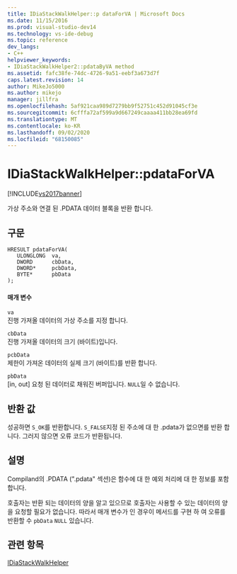 ```yaml
---
title: IDiaStackWalkHelper::p dataForVA | Microsoft Docs
ms.date: 11/15/2016
ms.prod: visual-studio-dev14
ms.technology: vs-ide-debug
ms.topic: reference
dev_langs:
- C++
helpviewer_keywords:
- IDiaStackWalkHelper2::pdataByVA method
ms.assetid: fafc38fe-74dc-4726-9a51-eebf3a673d7f
caps.latest.revision: 14
author: MikeJo5000
ms.author: mikejo
manager: jillfra
ms.openlocfilehash: 5af921caa989d7279bb9f52751c452d91045cf3e
ms.sourcegitcommit: 6cfffa72af599a9d667249caaaa411bb28ea69fd
ms.translationtype: MT
ms.contentlocale: ko-KR
ms.lasthandoff: 09/02/2020
ms.locfileid: "68150085"
---
```

# <a name="idiastackwalkhelperpdataforva"></a>IDiaStackWalkHelper::pdataForVA
[!INCLUDE[vs2017banner](../../includes/vs2017banner.md)]

가상 주소와 연결 된 .PDATA 데이터 블록을 반환 합니다.  
  
## <a name="syntax"></a>구문  
  
```cpp#  
HRESULT pdataForVA(   
   ULONGLONG  va,  
   DWORD      cbData,  
   DWORD*     pcbData,  
   BYTE*      pbData  
);  
```  
  
#### <a name="parameters"></a>매개 변수  
 `va`  
 진행 가져올 데이터의 가상 주소를 지정 합니다.  
  
 `cbData`  
 진행 가져올 데이터의 크기 (바이트)입니다.  
  
 `pcbData`  
 제한이 가져온 데이터의 실제 크기 (바이트)를 반환 합니다.  
  
 `pbData`  
 [in, out] 요청 된 데이터로 채워진 버퍼입니다. `NULL`일 수 없습니다.  
  
## <a name="return-value"></a>반환 값  
 성공하면 `S_OK`를 반환합니다. `S_FALSE`지정 된 주소에 대 한 .pdata가 없으면를 반환 합니다. 그러지 않으면 오류 코드가 반환됩니다.  
  
## <a name="remarks"></a>설명  
 Compiland의 .PDATA (".pdata" 섹션)은 함수에 대 한 예외 처리에 대 한 정보를 포함 합니다.  
  
 호출자는 반환 되는 데이터의 양을 알고 있으므로 호출자는 사용할 수 있는 데이터의 양을 요청할 필요가 없습니다. 따라서 매개 변수가 인 경우이 메서드를 구현 하 여 오류를 반환할 수 `pbData` `NULL` 있습니다.  
  
## <a name="see-also"></a>관련 항목  
 [IDiaStackWalkHelper](../../debugger/debug-interface-access/idiastackwalkhelper.md)

